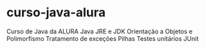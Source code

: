 # curso-java-alura
Curso de Java da ALURA
Java JRE e JDK
Orientação a Objetos e Polimorfismo
Tratamento de exceções 
Pilhas
Testes unitários JUnit
